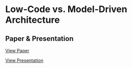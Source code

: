 # Low-Code vs. Model-Driven Architecture

## Paper & Presentation

[View Paper](https://reitermarkus.github.io/low-code-vs-model-driven/paper.pdf)

[View Presentation](https://reitermarkus.github.io/low-code-vs-model-driven/initial-presentation.pdf)
